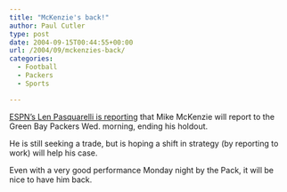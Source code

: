 ```yaml
---
title: "McKenzie's back!"
author: Paul Cutler
type: post
date: 2004-09-15T00:44:55+00:00
url: /2004/09/mckenzies-back/
categories:
  - Football
  - Packers
  - Sports

---
```

[ESPN&#8217;s Len Pasquarelli is reporting][1] that Mike McKenzie will report to the Green Bay Packers Wed. morning, ending his holdout.

He is still seeking a trade, but is hoping a shift in strategy (by reporting to work) will help his case.

Even with a very good performance Monday night by the Pack, it will be nice to have him back.

 [1]: http://sports.espn.go.com/nfl/columns/story?columnist=pasquarelli_len&id=1881614